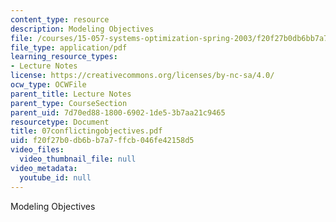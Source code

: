 ```yaml
---
content_type: resource
description: Modeling Objectives
file: /courses/15-057-systems-optimization-spring-2003/f20f27b0db6bb7a7ffcb046fe42158d5_07conflictingobjectives.pdf
file_type: application/pdf
learning_resource_types:
- Lecture Notes
license: https://creativecommons.org/licenses/by-nc-sa/4.0/
ocw_type: OCWFile
parent_title: Lecture Notes
parent_type: CourseSection
parent_uid: 7d70ed88-1800-6902-1de5-3b7aa21c9465
resourcetype: Document
title: 07conflictingobjectives.pdf
uid: f20f27b0-db6b-b7a7-ffcb-046fe42158d5
video_files:
  video_thumbnail_file: null
video_metadata:
  youtube_id: null
---
```

Modeling Objectives